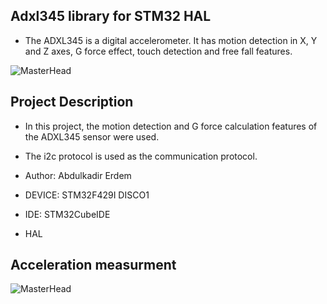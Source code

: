 ## Adxl345 library for STM32 HAL
* The ADXL345 is a digital accelerometer. It has motion detection in X, Y and Z axes, G force effect, touch detection and free fall features.

![MasterHead](https://www.rhino3dprinter.com/Images/Urun/03122022140200.jpeg)



## Project Description 
* In this project, the motion detection and G force calculation features of the ADXL345 sensor were used. 
* The i2c protocol is used as the communication protocol.

*	Author:     Abdulkadir Erdem
*	DEVICE:     STM32F429I DISCO1
* IDE:        STM32CubeIDE
* HAL

## Acceleration measurment
![MasterHead](https://bit.ly/3Rz7GJd)

